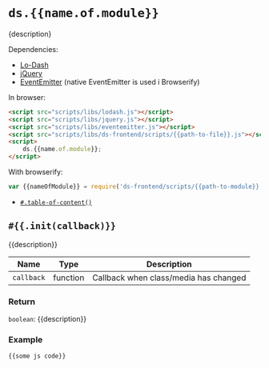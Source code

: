# `ds.{{name.of.module}}`

{description}

Dependencies:

- [Lo-Dash](https://lodash.com/)
- [jQuery](http://jquery.com/download/)
- [EventEmitter](https://github.com/Wolfy87/EventEmitter) (native EventEmitter is used i Browserify)

In browser:

```html
<script src="scripts/libs/lodash.js"></script>
<script src="scripts/libs/jquery.js"></script>
<script src="scripts/libs/eventemitter.js"></script>
<script src="scripts/libs/ds-frontend/scripts/{{path-to-file}}.js"></script>
<script>
    ds.{{name.of.module}};
</script>
```

With browserify:

```js
var {{nameOfModule}} = require('ds-frontend/scripts/{{path-to-module}}');
```

- [`#.table-of-content()`](#table-of-content)

## `#{{.init(callback)}}`

{{description}}

| Name | Type | Description |
| --- | --- | --- |
| `callback` | function | Callback when class/media has changed |

### Return

`boolean`: {{description}}

### Example

```js
{{some js code}}
```
